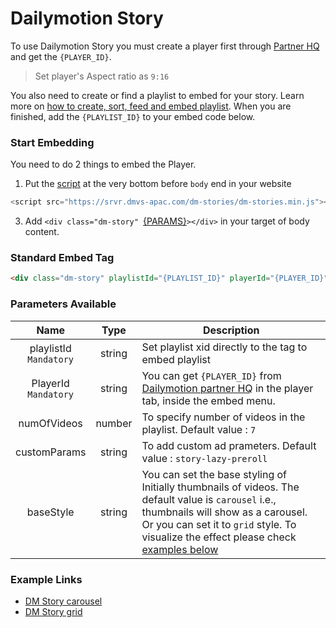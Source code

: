 # Dailymotion Story

To use Dailymotion Story you must create a player first through [Partner HQ](https://www.dailymotion.com/partner/x1wzpns/embed/players) and get the `{PLAYER_ID}`.
> Set player's Aspect ratio as `9:16` 

You also need to create or find a playlist to embed for your story. Learn more on [how to create, sort, feed and embed playlist](https://faq.dailymotion.com/hc/en-us/sections/360003674799-Playlist). When you are finished, add the `{PLAYLIST_ID}` to your embed code below.

### Start Embedding

You need to do 2 things to embed the Player.

1. Put the [script](https://srvr.dmvs-apac.com/dm-stories/dm-stories.min.js) at the very bottom before `body` end in your website
```js
<script src="https://srvr.dmvs-apac.com/dm-stories/dm-stories.min.js"></script>
```
3. Add `<div class="dm-story" `[{PARAMS}](#parameters-available)`></div>` in your target of body content.


### Standard Embed Tag

```html
<div class="dm-story" playlistId="{PLAYLIST_ID}" playerId="{PLAYER_ID}" ></div>
```

### Parameters Available

| Name | Type | Description |
| :---: | :---: | --- |
| playlistId <br /> `Mandatory` | string | Set playlist xid directly to the tag to embed playlist|
| PlayerId <br /> `Mandatory` | string | You can get `{PLAYER_ID}` from [Dailymotion partner HQ](https://www.dailymotion.com/partner/x1wzpns/embed/players) in the player tab, inside the embed menu. |
| numOfVideos | number | To specify number of videos in the playlist. Default value : `7` |
| customParams | string | To add custom ad prameters. Default value : `story-lazy-preroll` |
| baseStyle | string | You can set the base styling of Initially thumbnails of videos. The default value is `carousel`  i.e., thumbnails will show as a carousel. Or you can set it to `grid` style. To visualize the effect please check [examples below](#example-links)|



### Example Links
- [DM Story carousel](https://dmvs-apac.github.io/dynamic-preview/examples/dm_story/carousel.html)
- [DM Story grid](https://dmvs-apac.github.io/dynamic-preview/examples/dm_story/grid.html)
